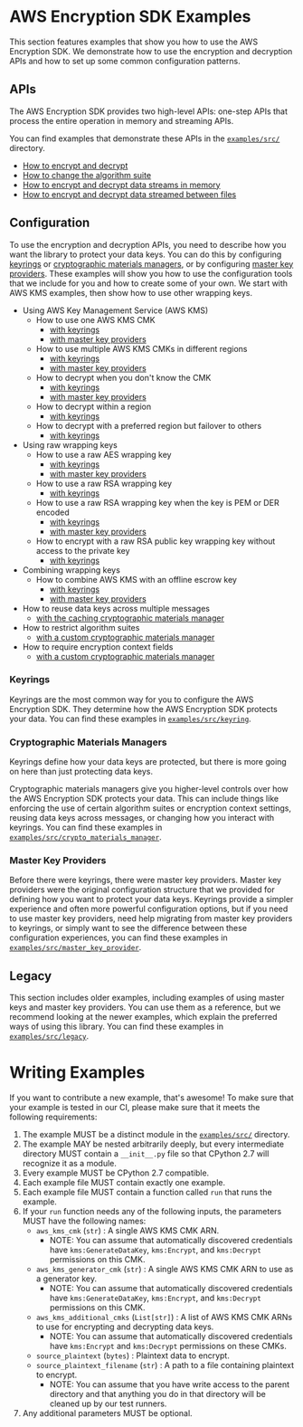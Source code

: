 # AWS Encryption SDK Examples

This section features examples that show you
how to use the AWS Encryption SDK.
We demonstrate how to use the encryption and decryption APIs
and how to set up some common configuration patterns.

## APIs

The AWS Encryption SDK provides two high-level APIs:
one-step APIs that process the entire operation in memory
and streaming APIs.

You can find examples that demonstrate these APIs
in the [`examples/src/`](./src) directory.

* [How to encrypt and decrypt](./src/onestep_defaults.py)
* [How to change the algorithm suite](./src/onestep_unsigned.py)
* [How to encrypt and decrypt data streams in memory](./src/in_memory_streaming_defaults.py)
* [How to encrypt and decrypt data streamed between files](./src/file_streaming_defaults.py)

## Configuration

To use the encryption and decryption APIs,
you need to describe how you want the library to protect your data keys.
You can do this by configuring
[keyrings](#keyrings) or [cryptographic materials managers](#cryptographic-materials-managers),
or by configuring [master key providers](#master-key-providers).
These examples will show you how to use the configuration tools that we include for you
and how to create some of your own.
We start with AWS KMS examples, then show how to use other wrapping keys.

* Using AWS Key Management Service (AWS KMS)
    * How to use one AWS KMS CMK
        * [with keyrings](./src/keyring/aws_kms/single_cmk.py)
        * [with master key providers](./src/master_key_provider/aws_kms/single_cmk.py)
    * How to use multiple AWS KMS CMKs in different regions
        * [with keyrings](./src/keyring/aws_kms/multiple_regions.py)
        * [with master key providers](./src/master_key_provider/aws_kms/multiple_regions.py)
    * How to decrypt when you don't know the CMK
        * [with keyrings](./src/keyring/aws_kms/discovery_decrypt.py)
        * [with master key providers](./src/master_key_provider/aws_kms/discovery_decrypt.py)
    * How to decrypt within a region
        * [with keyrings](./src/keyring/aws_kms/discovery_decrypt_in_region_only.py)
    * How to decrypt with a preferred region but failover to others
        * [with keyrings](./src/keyring/aws_kms/discovery_decrypt_with_preferred_regions.py)
* Using raw wrapping keys
    * How to use a raw AES wrapping key
        * [with keyrings](./src/keyring/raw_aes/raw_aes.py)
        * [with master key providers](./src/master_key_provider/raw_aes/raw_aes.py)
    * How to use a raw RSA wrapping key
        * [with keyrings](./src/keyring/raw_rsa/private_key_only.py)
    * How to use a raw RSA wrapping key when the key is PEM or DER encoded
        * [with keyrings](./src/keyring/raw_rsa/private_key_only_from_pem.py)
        * [with master key providers](./src/master_key_provider/raw_rsa/private_key_only_from_pem.py)
    * How to encrypt with a raw RSA public key wrapping key without access to the private key
        * [with keyrings](./src/keyring/raw_rsa/public_private_key_separate.py)
* Combining wrapping keys
    * How to combine AWS KMS with an offline escrow key
        * [with keyrings](./src/keyring/multi/aws_kms_with_escrow.py)
        * [with master key providers](./src/master_key_provider/multi/aws_kms_with_escrow.py)
* How to reuse data keys across multiple messages
    * [with the caching cryptographic materials manager](./src/crypto_materials_manager/caching/simple_cache.py)
* How to restrict algorithm suites
    * [with a custom cryptographic materials manager](src/crypto_materials_manager/custom/algorithm_suite_enforcement.py)
* How to require encryption context fields
    * [with a custom cryptographic materials manager](src/crypto_materials_manager/custom/requiring_encryption_context_fields.py)

### Keyrings

Keyrings are the most common way for you to configure the AWS Encryption SDK.
They determine how the AWS Encryption SDK protects your data.
You can find these examples in [`examples/src/keyring`](./src/keyring).

### Cryptographic Materials Managers

Keyrings define how your data keys are protected,
but there is more going on here than just protecting data keys.

Cryptographic materials managers give you higher-level controls
over how the AWS Encryption SDK protects your data.
This can include things like
enforcing the use of certain algorithm suites or encryption context settings,
reusing data keys across messages,
or changing how you interact with keyrings.
You can find these examples in
[`examples/src/crypto_materials_manager`](./src/crypto_materials_manager).

### Master Key Providers

Before there were keyrings, there were master key providers.
Master key providers were the original configuration structure
that we provided for defining how you want to protect your data keys.
Keyrings provide a simpler experience and often more powerful configuration options,
but if you need to use master key providers,
need help migrating from master key providers to keyrings,
or simply want to see the difference between these configuration experiences,
you can find these examples in [`examples/src/master_key_provider`](./src/master_key_provider).

## Legacy

This section includes older examples,
including examples of using master keys and master key providers.
You can use them as a reference,
but we recommend looking at the newer examples, which explain the preferred ways of using this library.
You can find these examples in [`examples/src/legacy`](./src/legacy).

# Writing Examples

If you want to contribute a new example, that's awesome!
To make sure that your example is tested in our CI,
please make sure that it meets the following requirements:

1. The example MUST be a distinct module in the [`examples/src/`](./src) directory.
1. The example MAY be nested arbitrarily deeply,
    but every intermediate directory MUST contain a `__init__.py` file
    so that CPython 2.7 will recognize it as a module.
1. Every example MUST be CPython 2.7 compatible.
1. Each example file MUST contain exactly one example.
1. Each example file MUST contain a function called `run` that runs the example.
1. If your `run` function needs any of the following inputs,
    the parameters MUST have the following names:
    * `aws_kms_cmk` (`str`) : A single AWS KMS CMK ARN.
        * NOTE: You can assume that automatically discovered credentials have
            `kms:GenerateDataKey`, `kms:Encrypt`, and `kms:Decrypt` permissions on this CMK.
    * `aws_kms_generator_cmk` (`str`) : A single AWS KMS CMK ARN to use as a generator key.
        * NOTE: You can assume that automatically discovered credentials have
            `kms:GenerateDataKey`, `kms:Encrypt`, and `kms:Decrypt` permissions on this CMK.
    * `aws_kms_additional_cmks` (`List[str]`) :
        A list of AWS KMS CMK ARNs to use for encrypting and decrypting data keys.
        * NOTE: You can assume that automatically discovered credentials have
            `kms:Encrypt` and `kms:Decrypt` permissions on these CMKs.
    * `source_plaintext` (`bytes`) : Plaintext data to encrypt.
    * `source_plaintext_filename` (`str`) : A path to a file containing plaintext to encrypt.
        * NOTE: You can assume that you have write access to the parent directory
            and that anything you do in that directory will be cleaned up
            by our test runners.
1. Any additional parameters MUST be optional.
